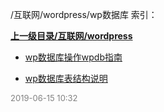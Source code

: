 /互联网/wordpress/wp数据库 索引：


**[上一级目录/互联网/wordpress](/互联网/wordpress/index.md)**

- [wp数据库操作wpdb指南](/互联网/wordpress/wp数据库/wp数据库操作wpdb指南.md)

- [wp数据库表结构说明](/互联网/wordpress/wp数据库/wp数据库表结构说明.md)


<font size=2 color='grey'> 2019-06-15 10:32 </font>